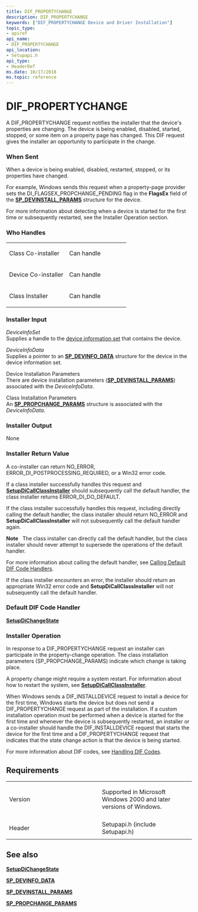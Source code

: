 ```yaml
---
title: DIF_PROPERTYCHANGE
description: DIF_PROPERTYCHANGE
keywords: ["DIF_PROPERTYCHANGE Device and Driver Installation"]
topic_type:
- apiref
api_name:
- DIF_PROPERTYCHANGE
api_location:
- Setupapi.h
api_type:
- HeaderDef
ms.date: 10/17/2018
ms.topic: reference
---
```


# DIF_PROPERTYCHANGE


A DIF_PROPERTYCHANGE request notifies the installer that the device's properties are changing. The device is being enabled, disabled, started, stopped, or some item on a property page has changed. This DIF request gives the installer an opportunity to participate in the change.

### When Sent

When a device is being enabled, disabled, restarted, stopped, or its properties have changed.

For example, Windows sends this request when a property-page provider sets the DI_FLAGSEX_PROPCHANGE_PENDING flag in the **FlagsEx** field of the [**SP_DEVINSTALL_PARAMS**](/windows/win32/api/setupapi/ns-setupapi-sp_devinstall_params_a) structure for the device.

For more information about detecting when a device is started for the first time or subsequently restarted, see the Installer Operation section.

### Who Handles

<table>
<colgroup>
<col width="50%" />
<col width="50%" />
</colgroup>
<tbody>
<tr class="odd">
<td align="left"><p>Class Co-installer</p></td>
<td align="left"><p>Can handle</p></td>
</tr>
<tr class="even">
<td align="left"><p>Device Co-installer</p></td>
<td align="left"><p>Can handle</p></td>
</tr>
<tr class="odd">
<td align="left"><p>Class Installer</p></td>
<td align="left"><p>Can handle</p></td>
</tr>
</tbody>
</table>

 

### Installer Input

<a href="" id="deviceinfoset"></a>*DeviceInfoSet*  
Supplies a handle to the [device information set](./device-information-sets.md) that contains the device.

<a href="" id="deviceinfodata"></a>*DeviceInfoData*  
Supplies a pointer to an [**SP_DEVINFO_DATA**](/windows/win32/api/setupapi/ns-setupapi-sp_devinfo_data) structure for the device in the device information set.

<a href="" id="device-installation-parameters-"></a>Device Installation Parameters   
There are device installation parameters ([**SP_DEVINSTALL_PARAMS**](/windows/win32/api/setupapi/ns-setupapi-sp_devinstall_params_a)) associated with the *DeviceInfoData*.

<a href="" id="class-installation-parameters"></a>Class Installation Parameters  
An [**SP_PROPCHANGE_PARAMS**](/windows/win32/api/setupapi/ns-setupapi-sp_propchange_params) structure is associated with the *DeviceInfoData*.

### Installer Output

<a href="" id="none"></a>None  

### Installer Return Value

A co-installer can return NO_ERROR, ERROR_DI_POSTPROCESSING_REQUIRED, or a Win32 error code.

If a class installer successfully handles this request and [**SetupDiCallClassInstaller**](/windows/win32/api/setupapi/nf-setupapi-setupdicallclassinstaller) should subsequently call the default handler, the class installer returns ERROR_DI_DO_DEFAULT.

If the class installer successfully handles this request, including directly calling the default handler, the class installer should return NO_ERROR and **SetupDiCallClassInstaller** will not subsequently call the default handler again.

**Note**   The class installer can directly call the default handler, but the class installer should never attempt to supersede the operations of the default handler.

 

For more information about calling the default handler, see [Calling Default DIF Code Handlers](./calling-the-default-dif-code-handlers.md).

If the class installer encounters an error, the installer should return an appropriate Win32 error code and **SetupDiCallClassInstaller** will not subsequently call the default handler.

### Default DIF Code Handler

[**SetupDiChangeState**](/windows/win32/api/setupapi/nf-setupapi-setupdichangestate)

### Installer Operation

In response to a DIF_PROPERTYCHANGE request an installer can participate in the property-change operation. The class installation parameters (SP_PROPCHANGE_PARAMS) indicate which change is taking place.

A property change might require a system restart. For information about how to restart the system, see [**SetupDiCallClassInstaller**](/windows/win32/api/setupapi/nf-setupapi-setupdicallclassinstaller).

When Windows sends a DIF_INSTALLDEVICE request to install a device for the first time, Windows starts the device but does not send a DIF_PROPERTYCHANGE request as part of the installation. If a custom installation operation must be performed when a device is started for the first time and whenever the device is subsequently restarted, an installer or a co-installer should handle the DIF_INSTALLDEVICE request that starts the device for the first time and a DIF_PROPERTYCHANGE request that indicates that the state change action is that the device is being started.

For more information about DIF codes, see [Handling DIF Codes](./handling-dif-codes.md).

## Requirements

<table>
<colgroup>
<col width="50%" />
<col width="50%" />
</colgroup>
<tbody>
<tr class="odd">
<td align="left"><p>Version</p></td>
<td align="left"><p>Supported in Microsoft Windows 2000 and later versions of Windows.</p></td>
</tr>
<tr class="even">
<td align="left"><p>Header</p></td>
<td align="left">Setupapi.h (include Setupapi.h)</td>
</tr>
</tbody>
</table>

## See also


[**SetupDiChangeState**](/windows/win32/api/setupapi/nf-setupapi-setupdichangestate)

[**SP_DEVINFO_DATA**](/windows/win32/api/setupapi/ns-setupapi-sp_devinfo_data)

[**SP_DEVINSTALL_PARAMS**](/windows/win32/api/setupapi/ns-setupapi-sp_devinstall_params_a)

[**SP_PROPCHANGE_PARAMS**](/windows/win32/api/setupapi/ns-setupapi-sp_propchange_params)

 

